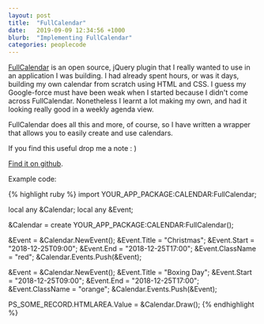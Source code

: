 ```yaml
---
layout: post
title:  "FullCalendar"
date:   2019-09-09 12:34:56 +1000
blurb:  "Implementing FullCalendar"
categories: peoplecode
---
```


[FullCalendar](https://fullcalendar.io) is an open source, jQuery plugin that I
really wanted to use in an application I was building. I had already spent hours, or was it days, building my own calendar from scratch using HTML and CSS.
I guess my Google-force must have been weak when I started because I didn't come
across FullCalendar. Nonetheless I learnt a lot making my own, and had it looking
really good in a weekly agenda view.

FullCalendar does all this and more, of course, so I have written a wrapper that
allows you to easily create and use calendars.

If you find this useful drop me a note : )

[Find it on github](https://github.com/evlPanda/PeopleSoftFullCalendar).

Example code:

{% highlight ruby %}
import YOUR_APP_PACKAGE:CALENDAR:FullCalendar;

local any &Calendar;
local any &Event;

&Calendar = create YOUR_APP_PACKAGE:CALENDAR:FullCalendar();

&Event = &Calendar.NewEvent();
&Event.Title = "Christmas";
&Event.Start = "2018-12-25T09:00";
&Event.End = "2018-12-25T17:00";
&Event.ClassName = "red";
&Calendar.Events.Push(&Event);

&Event = &Calendar.NewEvent();
&Event.Title = "Boxing Day";
&Event.Start = "2018-12-25T09:00";
&Event.End = "2018-12-25T17:00";
&Event.ClassName = "orange";
&Calendar.Events.Push(&Event);

PS_SOME_RECORD.HTMLAREA.Value = &Calendar.Draw();
{% endhighlight %}
